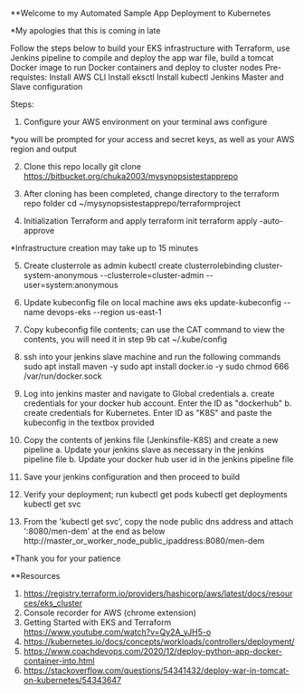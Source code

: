 **Welcome to my Automated Sample App Deployment to Kubernetes

*My apologies that this is coming in late

Follow the steps below to build your EKS infrastructure with Terraform, use Jenkins pipeline to compile and deploy the app war file, build a tomcat Docker image to run Docker containers and deploy to cluster nodes
Pre-requistes:
Install AWS CLI
Install eksctl
Install kubectl
Jenkins Master and Slave configuration

Steps:

1. Configure your AWS environment on your terminal
aws configure

*you will be prompted for your access and secret keys, as well as your AWS region and output

2. Clone this repo locally
git clone https://bitbucket.org/chuka2003/mysynopsistestapprepo

3. After cloning has been completed, change directory to the terraform repo folder
cd ~/mysynopsistestapprepo/terraformproject

4. Initialization Terraform and apply
terraform init
terraform apply -auto-approve

*Infrastructure creation may take up to 15 minutes

5. Create clusterrole as admin
kubectl create clusterrolebinding cluster-system-anonymous --clusterrole=cluster-admin --user=system:anonymous

6. Update kubeconfig file on local machine
aws eks update-kubeconfig --name devops-eks --region us-east-1

7. Copy kubeconfig file contents; can use the CAT command to view the contents, you will need it in step 9b
cat ~/.kube/config

8. ssh into your jenkins slave machine and run the following commands
sudo apt install maven -y
sudo apt install docker.io -y
sudo chmod 666 /var/run/docker.sock

9. Log into jenkins master and navigate to Global credentials
a. create credentials for your docker hub account. Enter the ID as "dockerhub"
b. create credentials for Kubernetes. Enter ID as "K8S" and paste the kubeconfig in the textbox provided

10. Copy the contents of jenkins file (Jenkinsfile-K8S) and create a new pipeline
a. Update your jenkins slave as necessary in the jenkins pipeline file
b. Update your docker hub user id in the jenkins pipeline file

11. Save your jenkins configuration and then proceed to build

12. Verify your deployment; run
kubectl get pods
kubectl get deployments
kubectl get svc

13. From the 'kubectl get svc', copy the node public dns address and attach ':8080/men-dem' at the end as below
http://master_or_worker_node_public_ipaddress:8080/men-dem


*Thank you for your patience


**Resources
1. https://registry.terraform.io/providers/hashicorp/aws/latest/docs/resources/eks_cluster
2. Console recorder for AWS (chrome extension)
3. Getting Started with EKS and Terraform https://www.youtube.com/watch?v=Qy2A_yJH5-o
4. https://kubernetes.io/docs/concepts/workloads/controllers/deployment/
5. https://www.coachdevops.com/2020/12/deploy-python-app-docker-container-into.html
6. https://stackoverflow.com/questions/54341432/deploy-war-in-tomcat-on-kubernetes/54343647